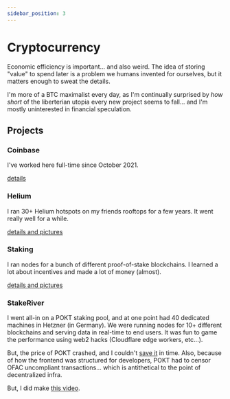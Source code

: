 ```yaml
---
sidebar_position: 3
---
```


# Cryptocurrency

Economic efficiency is important... and also weird. The idea of storing "value" to spend later is a problem we humans invented for ourselves, but it matters enough to sweat the details.

I'm more of a BTC maximalist every day, as I'm continually surprised by _how short_ of the liberterian utopia every new project seems to fall... and I'm mostly uninterested in financial speculation.

## Projects

### Coinbase

I've worked here full-time since October 2021.

[details](/crypto/coinbase)

### Helium

I ran 30+ Helium hotspots on my friends rooftops for a few years. It went really well for a while.

[details and pictures](/crypto/helium)

### Staking

I ran nodes for a bunch of different proof-of-stake blockchains. I learned a lot about incentives and made a lot of money (almost).

[details and pictures](/crypto/staking)

### StakeRiver

I went all-in on a POKT staking pool, and at one point had 40 dedicated machines in Hetzner (in Germany). We were running nodes for 10+ different blockchains and serving data in real-time to end users. It was fun to game the performance using web2 hacks (Cloudflare edge workers, etc...).

But, the price of POKT crashed, and I couldn't [save it](https://forum.pokt.network/t/weight-session-selection-by-staked-amount/2935) in time. Also, because of how the frontend was structured for developers, POKT had to censor OFAC uncompliant transactions... which is antithetical to the point of decentralized infra.

But, I did make [this video](https://www.youtube.com/watch?v=Otdzapm1RCk).
